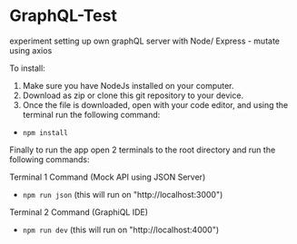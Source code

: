 # GraphQL-Test
experiment setting up own graphQL server with Node/ Express - mutate using axios

To install: 
1. Make sure you have NodeJs installed on your computer.
2. Download as zip or clone this git repository to your device.
3. Once the file is downloaded, open with your code editor, and using the terminal run the following command: 
- `npm install` 

Finally to run the app open 2 terminals to the root directory and run the following commands:

Terminal 1 Command (Mock API using JSON Server)
- `npm run json` (this will run on "http://localhost:3000")

Terminal 2 Command (GraphiQL IDE) 
- `npm run dev` (this will run on "http://localhost:4000")


